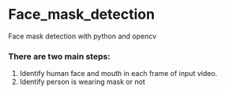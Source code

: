 # Face_mask_detection
Face mask detection with python and opencv

### There are two main steps:
1. Identify human face and mouth in each frame of input video.
2. Identify person is wearing mask or not
